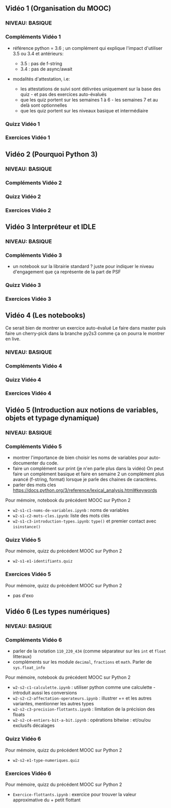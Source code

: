 ## Vidéo 1 (Organisation du MOOC)



### NIVEAU: BASIQUE
### Compléments Vidéo 1

* référence python = 3.6 ; un complément qui explique l'impact d'utiliser 3.5 ou 3.4 et antérieurs:
  * 3.5 : pas de f-string
  * 3.4 : pas de async/await

* modalités d'attestation, i.e:
  * les attestations de suivi sont délivrées uniquement sur la base des quiz - et pas des exercices auto-évalués
  * que les quiz portent sur les semaines 1 à 6 - les semaines 7 et au delà sont optionnelles
  * que les quiz portent sur les niveaux basique et intermédiaire

### Quizz Vidéo 1
### Exercices Vidéo 1


## Vidéo 2 (Pourquoi Python 3)

### NIVEAU: BASIQUE
### Compléments Vidéo 2
### Quizz Vidéo 2
### Exercices Vidéo 2


## Vidéo 3 Interpréteur et IDLE

### NIVEAU: BASIQUE
### Compléments Vidéo 3

* un notebook sur la librairie standard ?
  juste pour indiquer le niveau d'engagement que ça représente de la part de PSF

### Quizz Vidéo 3
### Exercices Vidéo 3


## Vidéo 4 (Les notebooks)

Ce serait bien de montrer un exercice auto-évalué
Le faire dans master puis faire un cherry-pick dans la branche py2s3 comme ça on pourra le montrer en live.

### NIVEAU: BASIQUE
### Compléments Vidéo 4
### Quizz Vidéo 4
### Exercices Vidéo 4


## Vidéo 5 (Introduction aux notions de variables, objets et typage dynamique)

### NIVEAU: BASIQUE

### Compléments Vidéo 5

 * montrer l'importance de bien choisir les noms de variables pour
   auto-documenter du code.
 * faire un complément sur print (je n'en parle plus dans la vidéo)
   On peut faire un complément basique et faire en semaine 2 un complément plus avancé (f-string, format) lorsque je parle des chaines de caractères.
 * parler des mots cles https://docs.python.org/3/reference/lexical_analysis.html#keywords

Pour mémoire, notebook du précédent MOOC sur Python 2

  * `w2-s1-c1-noms-de-variables.ipynb` : noms de variables
  * `w2-s1-c2-mots-cles.ipynb`: liste des mots clés
  * `w2-s1-c3-introduction-types.ipynb`: `type()` et premier contact avec `isinstance()`

### Quizz Vidéo 5

Pour mémoire, quizz du précédent MOOC sur Python 2

  * `w2-s1-e1-identifiants.quiz`

### Exercices Vidéo 5

Pour mémoire, quizz du précédent MOOC sur Python 2

   * pas d'exo


## Vidéo 6 (Les types numériques)

### NIVEAU: BASIQUE

### Compléments Vidéo 6

 * parler de la notation `110_220_434` (comme séparateur sur les `int` et
   `float` litteraux)
 * compléments sur les module `decimal`, `fractions` et `math`. Parler de
   `sys.float_info`

Pour mémoire, notebook du précédent MOOC sur Python 2

  * `w2-s2-c1-calculette.ipynb` : utiliser python comme une calculette - introduit aussi les conversions
  * `w2-s2-c2-affectation-operateurs.ipynb` : illustrer += et les autres variantes, mentionner les autres types  
  * `w2-s2-c3-precision-flottants.ipynb` : limitation de la précision des floats  
  * `w2-s2-c4-entiers-bit-a-bit.ipynb` : opérations bitwise : et/ou/ou exclusifs décalages 

### Quizz Vidéo 6

Pour mémoire, quizz du précédent MOOC sur Python 2

* `w2-s2-e1-type-numeriques.quiz`


### Exercices Vidéo 6

Pour mémoire, quizz du précédent MOOC sur Python 2

* `Exercice-flottants.ipynb` :
     exercice pour trouver la valeur approximative du + petit flottant 
